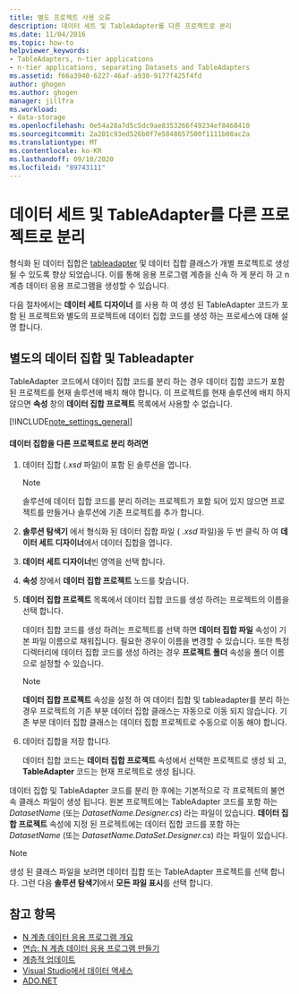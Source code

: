 ```yaml
---
title: 별도 프로젝트 사용 오류
description: 데이터 세트 및 TableAdapter를 다른 프로젝트로 분리
ms.date: 11/04/2016
ms.topic: how-to
helpviewer_keywords:
- TableAdapters, n-tier applications
- n-tier applications, separating Datasets and TableAdapters
ms.assetid: f66a3940-6227-46af-a930-9177f425f4fd
author: ghogen
ms.author: ghogen
manager: jillfra
ms.workload:
- data-storage
ms.openlocfilehash: 0e54a28a7d5c5dc9ae8353266f49234ef8468410
ms.sourcegitcommit: 2a201c93ed526b0f7e5848657500f1111b08ac2a
ms.translationtype: MT
ms.contentlocale: ko-KR
ms.lasthandoff: 09/10/2020
ms.locfileid: "89743111"
---
```

# <a name="separate-datasets-and-tableadapters-into-different-projects"></a>데이터 세트 및 TableAdapter를 다른 프로젝트로 분리
형식화 된 데이터 집합은 [tableadapter](create-and-configure-tableadapters.md) 및 데이터 집합 클래스가 개별 프로젝트로 생성 될 수 있도록 향상 되었습니다. 이를 통해 응용 프로그램 계층을 신속 하 게 분리 하 고 n 계층 데이터 응용 프로그램을 생성할 수 있습니다.

다음 절차에서는 **데이터 세트 디자이너** 를 사용 하 여 생성 된 TableAdapter 코드가 포함 된 프로젝트와 별도의 프로젝트에 데이터 집합 코드를 생성 하는 프로세스에 대해 설명 합니다.

## <a name="separate-datasets-and-tableadapters"></a>별도의 데이터 집합 및 Tableadapter
TableAdapter 코드에서 데이터 집합 코드를 분리 하는 경우 데이터 집합 코드가 포함 된 프로젝트를 현재 솔루션에 배치 해야 합니다. 이 프로젝트를 현재 솔루션에 배치 하지 않으면 **속성** 창의 **데이터 집합 프로젝트** 목록에서 사용할 수 없습니다.

[!INCLUDE[note_settings_general](../data-tools/includes/note_settings_general_md.md)]

#### <a name="to-separate-the-dataset-into-a-different-project"></a>데이터 집합을 다른 프로젝트로 분리 하려면

1. 데이터 집합 (*.xsd* 파일)이 포함 된 솔루션을 엽니다.

    > [!NOTE]
    > 솔루션에 데이터 집합 코드를 분리 하려는 프로젝트가 포함 되어 있지 않으면 프로젝트를 만들거나 솔루션에 기존 프로젝트를 추가 합니다.

2. **솔루션 탐색기** 에서 형식화 된 데이터 집합 파일 ( *.xsd* 파일)을 두 번 클릭 하 여 **데이터 세트 디자이너**에서 데이터 집합을 엽니다.

3. **데이터 세트 디자이너**빈 영역을 선택 합니다.

4. **속성** 창에서 **데이터 집합 프로젝트** 노드를 찾습니다.

5. **데이터 집합 프로젝트** 목록에서 데이터 집합 코드를 생성 하려는 프로젝트의 이름을 선택 합니다.

     데이터 집합 코드를 생성 하려는 프로젝트를 선택 하면 **데이터 집합 파일** 속성이 기본 파일 이름으로 채워집니다. 필요한 경우이 이름을 변경할 수 있습니다. 또한 특정 디렉터리에 데이터 집합 코드를 생성 하려는 경우 **프로젝트 폴더** 속성을 폴더 이름으로 설정할 수 있습니다.

    > [!NOTE]
    > **데이터 집합 프로젝트** 속성을 설정 하 여 데이터 집합 및 tableadapter를 분리 하는 경우 프로젝트의 기존 부분 데이터 집합 클래스는 자동으로 이동 되지 않습니다. 기존 부분 데이터 집합 클래스는 데이터 집합 프로젝트로 수동으로 이동 해야 합니다.

6. 데이터 집합을 저장 합니다.

     데이터 집합 코드는 **데이터 집합 프로젝트** 속성에서 선택한 프로젝트로 생성 되 고, **TableAdapter** 코드는 현재 프로젝트로 생성 됩니다.

데이터 집합 및 TableAdapter 코드를 분리 한 후에는 기본적으로 각 프로젝트의 불연속 클래스 파일이 생성 됩니다. 원본 프로젝트에는 TableAdapter 코드를 포함 하는 *DatasetName* (또는 *DatasetName.Designer.cs*) 라는 파일이 있습니다. **데이터 집합 프로젝트** 속성에 지정 된 프로젝트에는 데이터 집합 코드를 포함 하는 *DatasetName* (또는 *DatasetName.DataSet.Designer.cs*) 라는 파일이 있습니다.

> [!NOTE]
> 생성 된 클래스 파일을 보려면 데이터 집합 또는 TableAdapter 프로젝트를 선택 합니다. 그런 다음 **솔루션 탐색기**에서 **모든 파일 표시**를 선택 합니다.

## <a name="see-also"></a>참고 항목

- [N 계층 데이터 응용 프로그램 개요](../data-tools/n-tier-data-applications-overview.md)
- [연습: N 계층 데이터 응용 프로그램 만들기](../data-tools/walkthrough-creating-an-n-tier-data-application.md)
- [계층적 업데이트](../data-tools/hierarchical-update.md)
- [Visual Studio에서 데이터 액세스](../data-tools/accessing-data-in-visual-studio.md)
- [ADO.NET](/dotnet/framework/data/adonet/index)
